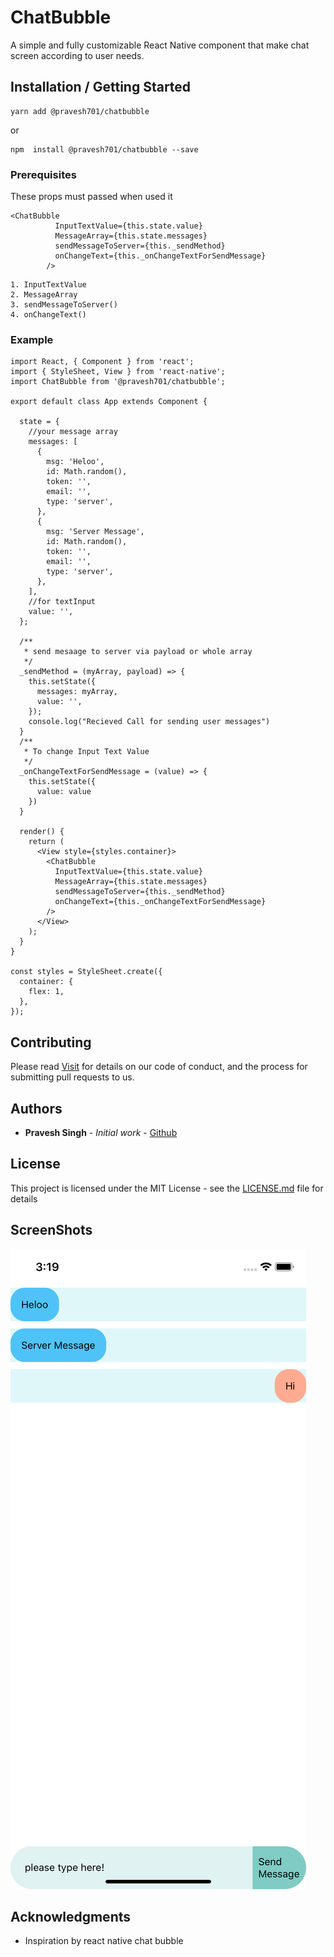 # ChatBubble

A simple and fully customizable React Native component that make chat screen according to user needs.

## Installation / Getting Started

```
yarn add @pravesh701/chatbubble
```
or

```
npm  install @pravesh701/chatbubble --save
```

### Prerequisites

These props must passed when used it 
```
<ChatBubble
          InputTextValue={this.state.value}
          MessageArray={this.state.messages}
          sendMessageToServer={this._sendMethod}
          onChangeText={this._onChangeTextForSendMessage}
        />
```

```
1. InputTextValue
2. MessageArray
3. sendMessageToServer()
4. onChangeText()
```


### Example

```
import React, { Component } from 'react';
import { StyleSheet, View } from 'react-native';
import ChatBubble from '@pravesh701/chatbubble';

export default class App extends Component {

  state = {
    //your message array
    messages: [
      {
        msg: 'Heloo',
        id: Math.random(),
        token: '',
        email: '',
        type: 'server',
      },
      {
        msg: 'Server Message',
        id: Math.random(),
        token: '',
        email: '',
        type: 'server',
      },
    ],
    //for textInput
    value: '',
  };

  /**
   * send mesaage to server via payload or whole array
   */
  _sendMethod = (myArray, payload) => {
    this.setState({
      messages: myArray,
      value: '',
    });
    console.log("Recieved Call for sending user messages")
  }
  /**
   * To change Input Text Value
   */
  _onChangeTextForSendMessage = (value) => {
    this.setState({
      value: value
    })
  }

  render() {
    return (
      <View style={styles.container}>
        <ChatBubble
          InputTextValue={this.state.value}
          MessageArray={this.state.messages}
          sendMessageToServer={this._sendMethod}
          onChangeText={this._onChangeTextForSendMessage}
        />
      </View>
    );
  }
}

const styles = StyleSheet.create({
  container: {
    flex: 1,
  },
});

```

## Contributing

Please read [Visit](https://github.com/Pravesh701/ChatBubbleNPM.git) for details on our code of conduct, and the process for submitting pull requests to us.


## Authors

* **Pravesh Singh** - *Initial work* - [Github](https://github.com/Pravesh701)


## License

This project is licensed under the MIT License - see the [LICENSE.md](LICENSE.md) file for details

## ScreenShots

![picture](ChatBubble.png)

## Acknowledgments

* Inspiration by react native chat bubble


